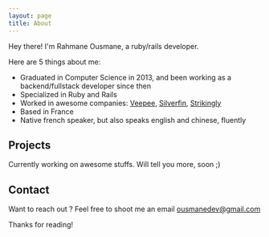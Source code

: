 ```yaml
---
layout: page
title: About
---
```


<p class="message">
  Hey there! I'm Rahmane Ousmane, a ruby/rails developer.
</p>

Here are 5 things about me:
- Graduated in Computer Science in 2013, and been working as a backend/fullstack developer since then
- Specialized in Ruby and Rails
- Worked in awesome companies: [Veepee](https://veepee.fr), [Silverfin](https://silverfin.com), [Strikingly](https://strikingly.com)
- Based in France
- Native french speaker, but also speaks english and chinese, fluently
## Projects
Currently working on awesome stuffs. Will tell you more, soon ;)
## Contact
Want to reach out ? Feel free to shoot me an email [ousmanedev@gmail.com](mailto:ousmanedev@gmail.com)


Thanks for reading!

